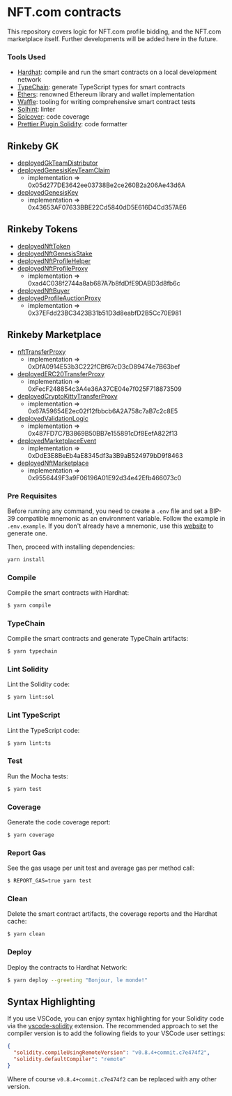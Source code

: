 # NFT.com contracts

This repository covers logic for NFT.com profile bidding, and the NFT.com marketplace itself. Further developments will be added here in the future.

### Tools Used

- [Hardhat](https://github.com/nomiclabs/hardhat): compile and run the smart contracts on a local development network
- [TypeChain](https://github.com/ethereum-ts/TypeChain): generate TypeScript types for smart contracts
- [Ethers](https://github.com/ethers-io/ethers.js/): renowned Ethereum library and wallet implementation
- [Waffle](https://github.com/EthWorks/Waffle): tooling for writing comprehensive smart contract tests
- [Solhint](https://github.com/protofire/solhint): linter
- [Solcover](https://github.com/sc-forks/solidity-coverage): code coverage
- [Prettier Plugin Solidity](https://github.com/prettier-solidity/prettier-plugin-solidity): code formatter

## Rinkeby GK

- [deployedGkTeamDistributor](https://rinkeby.etherscan.io/address/0x9629E6F272Ed58f35bA7739BA37C156091Fa4011)
- [deployedGenesisKeyTeamClaim](https://rinkeby.etherscan.io/address/0xB4900656f35687352e042CafA06ecd4077cC9b5E)
  - implementation => 0x05d277DE3642ee03738Be2ce260B2a206Ae43d6A
- [deployedGenesisKey](https://rinkeby.etherscan.io/address/0x52Ec5398c29d6627E543931C473Ba36c2bBE0f5C)
  - implementation => 0x43653AF07633BBE22Cd5840dD5E616D4Cd357AE6

## Rinkeby Tokens

- [deployedNftToken](https://rinkeby.etherscan.io/address/0xB0424DFEBA067023D83979864A8cA4640F6B77Fd)
- [deployedNftGenesisStake](https://rinkeby.etherscan.io/address/0xfF3a11c64AC3e0cF912001327AF4F6EE867C57dC)
- [deployedNftProfileHelper](https://rinkeby.etherscan.io/address/0xb5c97E7a54f1969e930E6499Eb7AE2B7c33BA0f0)
- [deployedNftProfileProxy](https://rinkeby.etherscan.io/address/0x26E13D1c3D5B081CdFADB025324624753bC06c78)
  - implementation => 0xad4C038f2744a8ab687A7b8fdDfE9DABD3d8fb6c
- [deployedNftBuyer](https://rinkeby.etherscan.io/address/0x8b1f6EF9126088653A8405Dc33d51922aE63904a)
- [deployedProfileAuctionProxy](https://rinkeby.etherscan.io/address/0x386B1a1C8Bc6d3Ca3cF66f15f49742a9a2840CA2)
  - implementation => 0x37EFdd23BC3423B31b51D3d8eabfD2B5Cc70E981

## Rinkeby Marketplace

- [nftTransferProxy](https://rinkeby.etherscan.io/address/0x4a51678cf2c371cbA05F00f7BdDe60634Aa25cf4)
  - implementation => 0xDfA0914E53b3C222fCBf67cD3cD89474e7B63bef
- [deployedERC20TransferProxy](https://rinkeby.etherscan.io/address/0x8C6AA8aeEf01C5Da6E47F910394BE9Ac0e99Ca88)
  - implementation => 0xFecF248854c3A4e36A37CE04e7f025F718873509
- [deployedCryptoKittyTransferProxy](https://rinkeby.etherscan.io/address/0x88487620a85acd08E05EAe9Ac3100764cfCF711A)
  - implementation => 0x67A59654E2ec02f12fbbcb6A2A758c7aB7c2c8E5
- [deployedValidationLogic](https://rinkeby.etherscan.io/address/0x8793B5B9B8e54D1C5aeD40b679d021ef47c2D20B)
  - implementation => 0x487FD7C7B3869B50BB7e155891cDf8EefA822f13
- [deployedMarketplaceEvent](https://rinkeby.etherscan.io/address/0x5fF8777B6B8DcA1616891BBCcdecF2aCcc6cF7b8)
  - implementation => 0xDdE3E8BeEb4aE8345df3a3B9aB524979bD9f8463
- [deployedNftMarketplace](https://rinkeby.etherscan.io/address/0xbb5fc6e4BdD97B11a1CB41C5EE7DE842744BCC9b)
  - implementation => 0x9556449F3a9F06196A01E92d34e42Efb466073c0

### Pre Requisites

Before running any command, you need to create a `.env` file and set a BIP-39 compatible mnemonic as an environment
variable. Follow the example in `.env.example`. If you don't already have a mnemonic, use this [website](https://iancoleman.io/bip39/) to generate one.

Then, proceed with installing dependencies:

```sh
yarn install
```

### Compile

Compile the smart contracts with Hardhat:

```sh
$ yarn compile
```

### TypeChain

Compile the smart contracts and generate TypeChain artifacts:

```sh
$ yarn typechain
```

### Lint Solidity

Lint the Solidity code:

```sh
$ yarn lint:sol
```

### Lint TypeScript

Lint the TypeScript code:

```sh
$ yarn lint:ts
```

### Test

Run the Mocha tests:

```sh
$ yarn test
```

### Coverage

Generate the code coverage report:

```sh
$ yarn coverage
```

### Report Gas

See the gas usage per unit test and average gas per method call:

```sh
$ REPORT_GAS=true yarn test
```

### Clean

Delete the smart contract artifacts, the coverage reports and the Hardhat cache:

```sh
$ yarn clean
```

### Deploy

Deploy the contracts to Hardhat Network:

```sh
$ yarn deploy --greeting "Bonjour, le monde!"
```

## Syntax Highlighting

If you use VSCode, you can enjoy syntax highlighting for your Solidity code via the
[vscode-solidity](https://github.com/juanfranblanco/vscode-solidity) extension. The recommended approach to set the
compiler version is to add the following fields to your VSCode user settings:

```json
{
  "solidity.compileUsingRemoteVersion": "v0.8.4+commit.c7e474f2",
  "solidity.defaultCompiler": "remote"
}
```

Where of course `v0.8.4+commit.c7e474f2` can be replaced with any other version.
